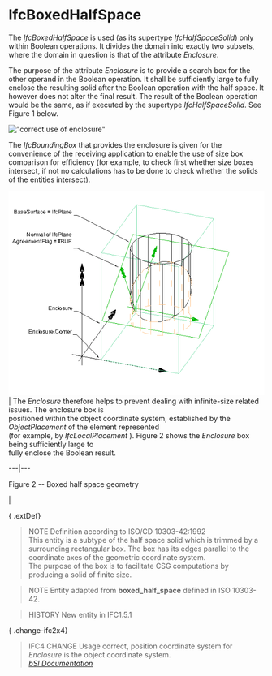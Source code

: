 IfcBoxedHalfSpace
=================
The _IfcBoxedHalfSpace_ is used (as its supertype _IfcHalfSpaceSolid_) only
within Boolean operations. It divides the domain into exactly two subsets,
where the domain in question is that of the attribute _Enclosure_.  
  
The purpose of the attribute _Enclosure_ is to provide a search box for the
other operand in the Boolean operation. It shall be sufficiently large to
fully enclose the resulting solid after the Boolean operation with the half
space. It however does not alter the final result. The result of the Boolean
operation would be the same, as if executed by the supertype
_IfcHalfSpaceSolid_. See Figure 1 below.  
  
!["correct use of enclosure"](../figures/ifcboxedhalfspace_01.png "Figure 1 --
Boxed half space operands")  
  
The _IfcBoundingBox_ that provides the enclosure is given for the convenience
of the receiving application to enable the use of size box comparison for
efficiency (for example, to check first whether size boxes intersect, if not
no calculations has to be done to check whether the solids of the entities
intersect).  
  
  
  
![boxed half space](../figures/ifcboxedhalfspace-layout1.png)  
| The _Enclosure_ therefore helps to prevent dealing with infinite-size
related issues. The enclosure box is  
positioned within the object coordinate system, established by the
_ObjectPlacement_ of the element represented  
(for example, by _IfcLocalPlacement_ ). Figure 2 shows the _Enclosure_ box
being sufficiently large to  
fully enclose the Boolean result.  
  
---|---  
  
  
  

Figure 2 -- Boxed half space geometry

  
  
|  
  
  
  
  
  
  
{ .extDef}  
> NOTE  Definition according to ISO/CD 10303-42:1992  
> This entity is a subtype of the half space solid which is trimmed by a
> surrounding rectangular box. The box has its edges parallel to the
> coordinate axes of the geometric coordinate system.  
> The purpose of the box is to facilitate CSG computations by producing a
> solid of finite size.  
  
> NOTE  Entity adapted from **boxed_half_space** defined in ISO 10303-42.  
  
> HISTORY  New entity in IFC1.5.1  
  
{ .change-ifc2x4}  
> IFC4 CHANGE  Usage correct, position coordinate system for _Enclosure_ is
> the object coordinate system.  
[ _bSI
Documentation_](https://standards.buildingsmart.org/IFC/DEV/IFC4_2/FINAL/HTML/schema/ifcgeometricmodelresource/lexical/ifcboxedhalfspace.htm)


